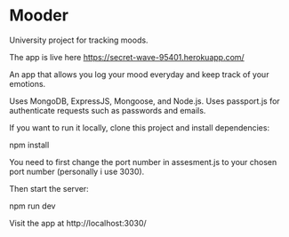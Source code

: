 # Mooder
University project for tracking moods. 

The app is live here https://secret-wave-95401.herokuapp.com/

An app that allows you log your mood everyday and keep track of your emotions.

Uses MongoDB, ExpressJS, Mongoose, and Node.js.
Uses passport.js for authenticate requests such as passwords and emails.


If you want to run it locally, clone this project and install dependencies:

npm install

You need to first change the port number in assesment.js to your chosen port number (personally i use 3030).

Then start the server: 

npm run dev

Visit the app at http://localhost:3030/


